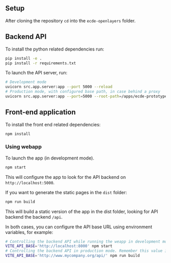## Setup

After cloning the repository `cd` into the `ecde-openlayers` folder.

## Backend API

To install the python related dependencies run:

```bash
pip install -e .
pip install -r requirements.txt
```

To launch the API server, run:

```bash
# Development mode
uvicorn src.app.server:app --port 5000 --reload
# Production mode, with configured base path, in case behind a proxy
uvicorn src.app.server:app --port=5000 --root-path=/apps/ecde-prototype-1/api
```

## Front-end application

To install the front end related dependencies:

```bash
npm install
```

### Using webapp

To launch the app (in development mode).

```bash
npm start
```

This will configure the app to look for the API backend on `http://localhost:5000`.

If you want to generate the static pages in the `dist` folder:

```bash
npm run build
```

This will build a static version of the app in the dist folder, looking for API backend the backend `/api`.

In both cases, you can configure the API base URL using environment variables, for example:

```bash
# Controlling the backend API while running the weapp in development mode
VITE_API_BASE='http://localhost:8000' npm start
# Controlling the backend API in production mode. Remember this value is read AT BULD TIME
VITE_API_BASE='http://www.mycompany.org/api/' npm run build
```
